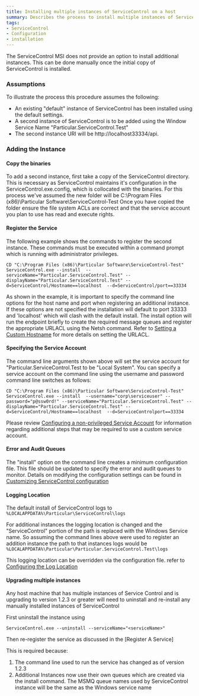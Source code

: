 ```yaml
---
title: Installing multiple instances of ServiceControl on a host 
summary: Describes the process to install multiple instances of ServiceControl on a single host
tags:
- ServiceControl
- Configuration
- installation
---
```


The ServiceControl MSI does not provide an option to install additional instances. This can be done manually once the initial copy of ServiceControl is installed.

### Assumptions

To illustrate the process this procedure assumes the following:
-  An existing "default" instance of ServiceControl has been installed using the default settings. 
-  A second instance of ServiceControl is to be added using the Window Service Name "Particular.ServiceControl.Test" 
-  The second instance URI will be http://localhost33334/api.


### Adding the Instance 

#### Copy the binaries 
To add a second instance, first take a copy of the ServiceControl directory. This is necessary as ServiceControl maintains it's configuration in the ServiceControl.exe.config, which is collocated with the binaries.
For this process we've assumed the new folder will be C:\Program Files (x86)\Particular Software\ServiceControl-Test
Once you have copied the folder ensure the file system ACLs are correct and that the service account you plan to use has read and execute rights.  

#### Register the Service

The following example shows the commands to register the second instance.  These commands must be executed within a command prompt which is running with administrator privileges. 
  
```
CD "C:\Program Files (x86)\Particular Software\ServiceControl-Test"
ServiceControl.exe --install  --serviceName="Particular.ServiceControl.Test" --displayName="Particular.ServiceControl.Test" --d=ServiceControl/Hostname==localhost  --d=ServiceControl/port==33334
```

As shown in the example, it is important to specify the command line options for the host name and port when registering an additional instance.  If these options are not specified the installation will default to port 33333 and 'localhost' which will clash with the default install.  The install option will run the endpoint briefly to create the required message queues and register the appropriate URLACL using the Netsh command.  Refer to [Setting a Custom Hostname](setting-custom-hostname) for more details on setting the URLACL. 


#### Specifying the Service Account
The command line arguments shown above will set the service account for "Particular.ServiceControl.Test to be "Local System".  You can specify a service account on the command line using the username and password command line switches as follows:

```
CD "C:\Program Files (x86)\Particular Software\ServiceControl-Test"
ServiceControl.exe --install  --username="corp\serviceuser" --password="p@ssw0rd!" --serviceName="Particular.ServiceControl.Test" --displayName="Particular.ServiceControl.Test" --d=ServiceControl/Hostname==localhost  --d=ServiceControlport==33334
```

Please review [Configuring a non-privileged Service Account](configure-non-privileged-service-account) for information regarding additional steps that may be required to use a custom service account.   
  

#### Error and Audit Queues

The "install" option on the command line creates a minimum configuration file.  This file should be updated to specify the error and audit queues to monitor. Details on modifying the  configuration settings can be found in  [Customizing ServiceControl configuration](creating-config-file)
 

#### Logging Location

The default install of ServiceControl logs to `%LOCALAPPDATA%\Particular\ServiceControl\logs`

For additional instances the logging location is changed and the "ServiceControl" portion of the path is replaced with the Windows Service name.  So assuming the command lines above were used to  register an addition instance the path to that instances logs would be
`%LOCALAPPDATA%\Particular\Particular.ServiceControl.Test\logs` 

This logging location can be overridden via the configuration file. refer to [Configuring the Log Location](setting-custom-log-location) 


#### Upgrading multiple instances 

Any host machine that has multiple instances of Service Control and is upgrading to version 1.2.3 or greater will need to uninstall and re-install any manually installed instances of ServiceControl

First uninstall the instance using

```
ServiceControl.exe --uninstall --serviceName="<serviceName>"
```

Then re-register the service as discussed in the [Register A Service] 

This is required because:

1. The command line used to run the service has changed as of version 1.2.3 
2. Additional Instances now use their own queues which are created via the install command. The MSMQ queue names used by ServiceControl instance will be the same as the Windows service name
